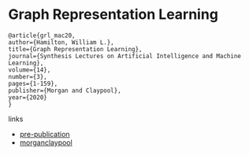 # Graph Representation Learning

```
@article{grl_mac20,
author={Hamilton, William L.},
title={Graph Representation Learning},
journal={Synthesis Lectures on Artificial Intelligence and Machine Learning},
volume={14},
number={3},
pages={1-159},
publisher={Morgan and Claypool},
year={2020}
}
```

links
- [pre-publication](https://www.cs.mcgill.ca/~wlh/grl_book/)
- [morganclaypool](https://www.morganclaypoolpublishers.com/catalog_Orig/product_info.php?products_id=1576)
